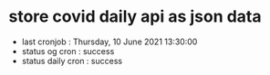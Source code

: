 # store covid daily api as json data

- last cronjob : Thursday, 10 June 2021 13:30:00
- status og cron : success
- status daily cron : success
      
      
